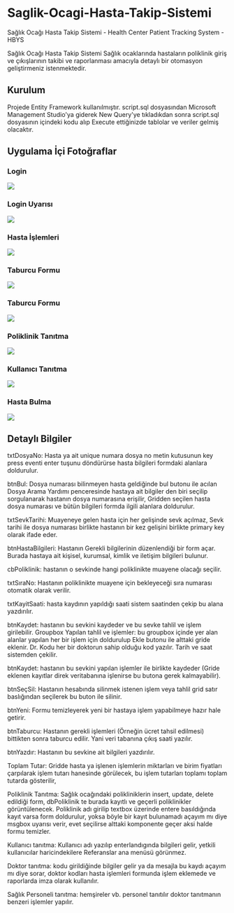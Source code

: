 # Saglik-Ocagi-Hasta-Takip-Sistemi
Sağlık Ocağı Hasta Takip Sistemi - Health Center Patient Tracking System - HBYS

Sağlık Ocağı Hasta Takip Sistemi
Sağlık ocaklarında hastaların poliklinik giriş ve çıkışlarının takibi ve raporlanması amacıyla detaylı bir otomasyon geliştirmeniz istenmektedir.

## Kurulum
Projede Entity Framework kullanılmıştır. 
script.sql dosyasından Microsoft Management Studio'ya giderek New Query'ye tıkladıkdan sonra script.sql dosyasının içindeki kodu alıp Execute ettiğinizde tablolar ve veriler gelmiş olacaktır.

## Uygulama İçi Fotoğraflar

### Login
![](https://github.com/eraykisabacak/Saglik-Ocagi-Hasta-Takip-Sistemi/blob/master/login1.png)

### Login Uyarısı
![](https://github.com/eraykisabacak/Saglik-Ocagi-Hasta-Takip-Sistemi/blob/master/uyari2.png)

### Hasta İşlemleri
![](https://github.com/eraykisabacak/Saglik-Ocagi-Hasta-Takip-Sistemi/blob/master/hasta3.png)

### Taburcu Formu
![](https://github.com/eraykisabacak/Saglik-Ocagi-Hasta-Takip-Sistemi/blob/master/taburcu4.png)

### Taburcu Formu
![](https://github.com/eraykisabacak/Saglik-Ocagi-Hasta-Takip-Sistemi/blob/master/taburcu5.png)

### Poliklinik Tanıtma
![](https://github.com/eraykisabacak/Saglik-Ocagi-Hasta-Takip-Sistemi/blob/master/poliklinik6.png)

### Kullanıcı Tanıtma
![](https://github.com/eraykisabacak/Saglik-Ocagi-Hasta-Takip-Sistemi/blob/master/kullanici7.png)

### Hasta Bulma
![](https://github.com/eraykisabacak/Saglik-Ocagi-Hasta-Takip-Sistemi/blob/master/arabul8.png)

## Detaylı Bilgiler
txtDosyaNo: Hasta ya ait unique numara dosya no metin kutusunun key press eventi enter tuşunu döndürürse hasta bilgileri formdaki alanlara doldurulur.

btnBul: Dosya numarası bilinmeyen hasta geldiğinde bul butonu ile acılan Dosya Arama Yardımı penceresinde hastaya ait bilgiler den biri seçilip sorgulanarak hastanın dosya numarasına erişilir, Gridden seçilen hasta dosya numarası ve bütün bilgileri formda ilgili alanlara doldurulur.

txtSevkTarihi: Muayeneye gelen hasta için her gelişinde sevk açılmaz, Sevk tarihi ile dosya numarası birlikte hastanın bir kez gelişini birlikte primary key olarak ifade eder.

btnHastaBilgileri: Hastanın Gerekli bilgilerinin düzenlendiği bir form açar. Burada hastaya ait kişisel, kurumsal, kimlik ve iletişim bilgileri bulunur.

cbPoliklinik: hastanın o sevkinde hangi poliklinikte muayene olacağı seçilir.

txtSıraNo: Hastanın poliklinikte muayene için bekleyeceği sıra numarası otomatik olarak verilir.

txtKayitSaati: hasta kaydının yapıldığı saati sistem saatinden çekip bu alana yazdırılır.

btnKaydet: hastanın bu sevkini kaydeder ve bu sevke tahlil ve işlem girilebilir.
Groupbox Yapılan tahlil ve işlemler: bu groupbox içinde yer alan alanlar yapılan her bir işlem için doldurulup Ekle butonu ile alttaki gride eklenir. Dr. Kodu her bir doktorun sahip olduğu kod yazılır. Tarih ve saat sistemden çekilir.

btnKaydet: hastanın bu sevkini yapılan işlemler ile birlikte kaydeder (Gride eklenen kayıtlar direk veritabanına işlenirse bu butona gerek kalmayabilir).

btnSeçSil: Hastanın hesabında silinmek istenen işlem veya tahlil grid satır baslığından seçilerek bu buton ile silinir.

btnYeni: Formu temizleyerek yeni bir hastaya işlem yapabilmeye hazır hale getirir.

btnTaburcu: Hastanın gerekli işlemleri (Örneğin ücret tahsil edilmesi) bittikten sonra taburcu edilir. Yani veri tabanına çıkış saati yazılır.

btnYazdır: Hastanın bu sevkine ait bilgileri yazdırılır.

Toplam Tutar: Gridde hasta ya işlenen işlemlerin miktarları ve birim fiyatları çarpılarak işlem tutarı hanesinde görülecek, bu işlem tutarları toplamı toplam tutarda gösterilir,

Poliklinik Tanıtma: Sağlık ocağındaki polikliniklerin insert, update, delete edildiği form,
dbPoliklinik te burada kayıtlı ve geçerli poliklinikler görüntülenecek. Poliklinik adı girilip textbox üzerinde entere basıldığında kayıt varsa form doldurulur, yoksa böyle bir kayıt bulunamadı açayım mı diye msgbox uyarısı verir, evet seçilirse alttaki komponente geçer aksi halde formu temizler.

Kullanıcı tanıtma: Kullanıcı adı yazılıp enterlandıgında bilgileri gelir, yetkili kullanıcılar haricindekilere Referanslar ana menüsü görünmez.

Doktor tanıtma: kodu girildiğinde bilgiler gelir ya da mesajla bu kaydı açayım mı diye sorar, doktor kodları hasta işlemleri formunda işlem eklemede ve raporlarda imza olarak kullanılır.

Sağlık Personeli tanıtma: hemşireler vb. personel tanıtılır doktor tanıtmanın benzeri işlemler yapılır.
